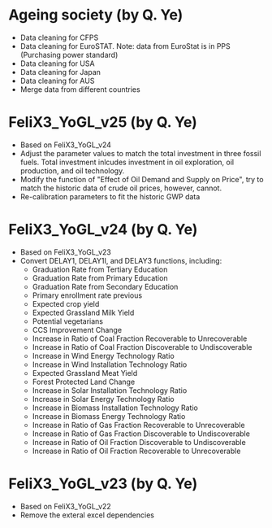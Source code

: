 
# Ageing society (by Q. Ye)
- Data cleaning for CFPS
- Data cleaning for EuroSTAT. Note: data from EuroStat is in PPS (Purchasing power standard)
- Data cleaning for USA
- Data cleaning for Japan
- Data cleaning for AUS
- Merge data from different countries


# FeliX3_YoGL_v25 (by Q. Ye)
- Based on FeliX3_YoGL_v24
- Adjust the parameter values to match the total investment in three fossil fuels. Total investment inlcudes investment in oil exploration, oil production, and oil technology.
- Modify the function of "Effect of Oil Demand and Supply on Price", try to match the historic data of crude oil prices, however, cannot.
- Re-calibration parameters to fit the historic GWP data

# FeliX3_YoGL_v24 (by Q. Ye)
- Based on FeliX3_YoGL_v23
- Convert DELAY1, DELAY1I, and DELAY3 functions, including:
  - Graduation Rate from Tertiary Education
  - Graduation Rate from Primary Education
  - Graduation Rate from Secondary Education
  - Primary enrollment rate previous
  - Expected crop yield
  - Expected Grassland Milk Yield
  - Potential vegetarians
  - CCS Improvement Change
  - Increase in Ratio of Coal Fraction Recoverable to Unrecoverable
  - Increase in Ratio of Coal Fraction Discoverable to Undiscoverable
  - Increase in Wind Energy Technology Ratio
  - Increase in Wind Installation Technology Ratio
  - Expected Grassland Meat Yield
  - Forest Protected Land Change
  - Increase in Solar Installation Technology Ratio
  - Increase in Solar Energy Technology Ratio
  - Increase in Biomass Installation Technology Ratio
  - Increase in Biomass Energy Technology Ratio
  - Increase in Ratio of Gas Fraction Recoverable to Unrecoverable
  - Increase in Ratio of Gas Fraction Discoverable to Undiscoverable
  - Increase in Ratio of Oil Fraction Discoverable to Undiscoverable
  - Increase in Ratio of Oil Fraction Recoverable to Unrecoverable

# FeliX3_YoGL_v23 (by Q. Ye)
- Based on FeliX3_YoGL_v22
- Remove the exteral excel dependencies